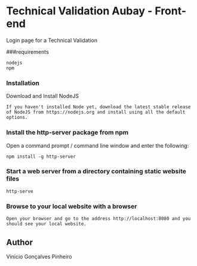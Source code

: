 # Technical Validation Aubay - Front-end
Login page for a Technical Validation

###requirements
```
nodejs
npm
```

### Installation

Download and Install NodeJS
```
If you haven't installed Node yet, download the latest stable release of NodeJS from https://nodejs.org and install using all the default options.
```

### Install the http-server package from npm

Open a command prompt / command line window and enter the following:

```
npm install -g http-server
```

### Start a web server from a directory containing static website files

```
http-serve
```

### Browse to your local website with a browser
```
Open your browser and go to the address http://localhost:8080 and you should see your local website. 
```
## Author

Vinicio Gonçalves Pinheiro
